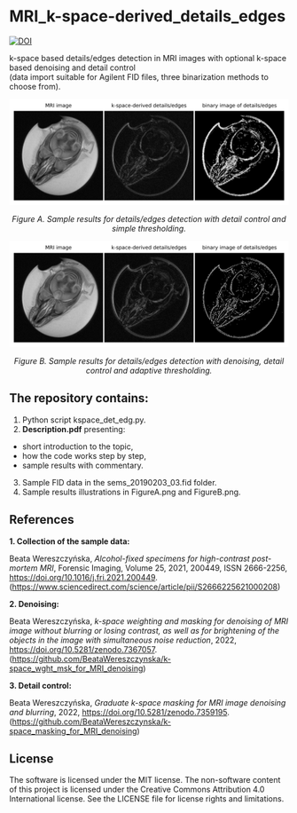# MRI_k-space-derived_details_edges

[![DOI](https://zenodo.org/badge/566451717.svg)](https://zenodo.org/badge/latestdoi/566451717)

k-space based details/edges detection in MRI images with optional k-space based denoising and detail control \
(data import suitable for Agilent FID files, three binarization methods to choose from).

![FigureA](FigureA.png)

*<div align="center">Figure A. Sample results for details/edges detection with detail control and simple thresholding.</div>*

![FigureB](FigureB.png)

*<div align="center">Figure B. Sample results for details/edges detection with denoising, detail control and adaptive thresholding.</div>*

## The repository contains:
1. Python script kspace_det_edg.py.
2. **Description.pdf** presenting:
- short introduction to the topic,
- how the code works step by step,
- sample results with commentary.
3. Sample FID data in the sems_20190203_03.fid folder.
4. Sample results illustrations in FigureA.png and FigureB.png.

## References

**1. Collection of the sample data:**

Beata Wereszczyńska, *Alcohol-fixed specimens for high-contrast post-mortem MRI*, Forensic Imaging, Volume 25, 2021, 200449, ISSN 2666-2256, https://doi.org/10.1016/j.fri.2021.200449. (https://www.sciencedirect.com/science/article/pii/S2666225621000208)

**2. Denoising:**

Beata Wereszczyńska, *k-space weighting and masking for denoising of MRI image without blurring or losing contrast, as well as for brightening of the objects in the image with simultaneous noise reduction*, 2022, https://doi.org/10.5281/zenodo.7367057. (https://github.com/BeataWereszczynska/k-space_wght_msk_for_MRI_denoising)

**3. Detail control:**

Beata Wereszczyńska, *Graduate k-space masking for MRI image denoising and blurring*, 2022, https://doi.org/10.5281/zenodo.7359195. (https://github.com/BeataWereszczynska/k-space_masking_for_MRI_denoising)


## License
The software is licensed under the MIT license. The non-software content of this project is licensed under the Creative Commons Attribution 4.0 International license. See the LICENSE file for license rights and limitations.
